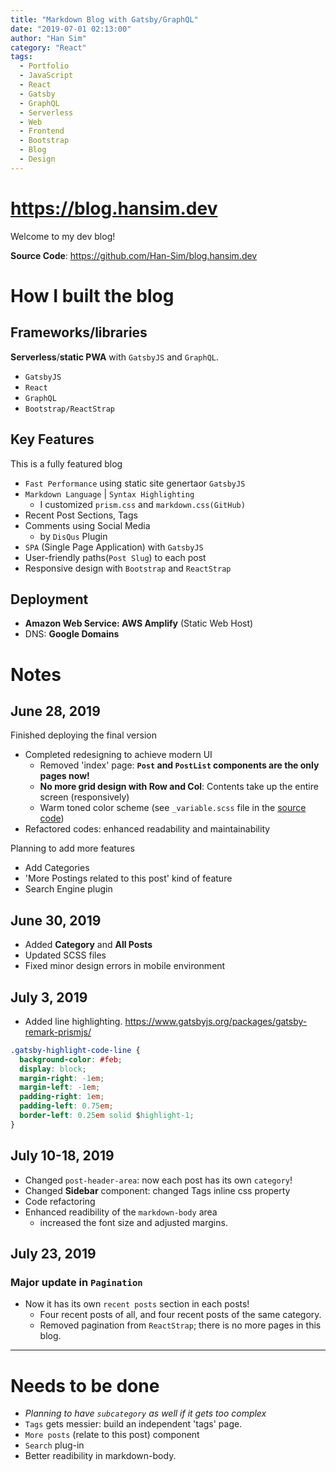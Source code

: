 ```yaml
---
title: "Markdown Blog with Gatsby/GraphQL"
date: "2019-07-01 02:13:00"
author: "Han Sim"
category: "React"
tags:
  - Portfolio
  - JavaScript
  - React
  - Gatsby
  - GraphQL
  - Serverless
  - Web
  - Frontend
  - Bootstrap
  - Blog
  - Design
---
```


# https://blog.hansim.dev

Welcome to my dev blog!

**Source Code**: https://github.com/Han-Sim/blog.hansim.dev

# How I built the blog

## Frameworks/libraries

**Serverless**/**static PWA** with `GatsbyJS` and `GraphQL`.

- `GatsbyJS`
- `React`
- `GraphQL`
- `Bootstrap/ReactStrap`

## Key Features

This is a fully featured blog

- `Fast Performance` using static site genertaor `GatsbyJS`
- `Markdown Language` | `Syntax Highlighting`
  - I customized `prism.css` and `markdown.css(GitHub)`
- Recent Post Sections, Tags
- Comments using Social Media
  - by `DisQus` Plugin
- `SPA` (Single Page Application) with `GatsbyJS`
- User-friendly paths(`Post Slug`) to each post
- Responsive design with `Bootstrap` and `ReactStrap`

## Deployment

- **Amazon Web Service: AWS Amplify** (Static Web Host)
- DNS: **Google Domains**

# Notes

## June 28, 2019

Finished deploying the final version

- Completed redesigning to achieve modern UI
  - Removed 'index' page: **`Post` and `PostList` components are the only pages now!**
  - **No more grid design with Row and Col**: Contents take up the entire screen (responsively)
  - Warm toned color scheme (see `_variable.scss` file in the [source code](https://github.com/Han-Sim/blog.hansim.dev/blob/master/src/styles/_variables.scss))
- Refactored codes: enhanced readability and maintainability

Planning to add more features

- Add Categories
- 'More Postings related to this post' kind of feature
- Search Engine plugin

## June 30, 2019

- Added **Category** and **All Posts**
- Updated SCSS files
- Fixed minor design errors in mobile environment

## July 3, 2019

- Added line highlighting. https://www.gatsbyjs.org/packages/gatsby-remark-prismjs/

```CSS
.gatsby-highlight-code-line {
  background-color: #feb;
  display: block;
  margin-right: -1em;
  margin-left: -1em;
  padding-right: 1em;
  padding-left: 0.75em;
  border-left: 0.25em solid $highlight-1;
}
```

## July 10-18, 2019

- Changed `post-header-area`: now each post has its own `category`!
- Changed **Sidebar** component: changed Tags inline css property
- Code refactoring
- Enhanced readibility of the `markdown-body` area
  - increased the font size and adjusted margins.

## July 23, 2019

### Major update in `Pagination`

- Now it has its own `recent posts` section in each posts!
  - Four recent posts of all, and four recent posts of the same category.
  - Removed pagination from `ReactStrap`; there is no more pages in this blog.


--------------

# Needs to be done

- *Planning to have `subcategory` as well if it gets too complex*
- `Tags` gets messier: build an independent 'tags' page.
- `More posts` (relate to this post) component
- `Search` plug-in
- Better readibility in markdown-body.